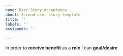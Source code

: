 ```yaml
---
name: User Story Acceptance
about: Second user story template
title: ''
labels: ''
assignees: ''

---
```


In order to **receive benefit** as a **role** I can **goal/desire**

